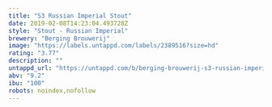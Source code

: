 ```yaml
---
title: "S3 Russian Imperial Stout"
date: 2019-02-08T14:23:04.493728Z
style: "Stout - Russian Imperial"
brewery: "Berging Brouwerij"
image: "https://labels.untappd.com/labels/2389516?size=hd"
rating: "3.77"
description: ""
untappd_url: "https://untappd.com/b/berging-brouwerij-s3-russian-imperial-stout/2389516"
abv: "9.2"
ibu: "100"
robots: noindex,nofollow
---
```

